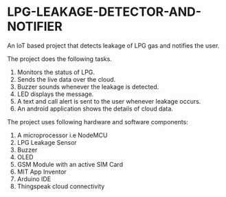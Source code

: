 # LPG-LEAKAGE-DETECTOR-AND-NOTIFIER
An IoT based project that detects leakage of LPG gas and notifies the user.

The project does the following tasks.
1. Monitors the status of LPG.
2. Sends the live data over the cloud.
3. Buzzer sounds whenever the leakage is detected.
4. LED displays the message.
5. A text and call alert is sent to the user whenever leakage occurs.
6. An android application shows the details of cloud data.

The project uses following hardware and software components:
1. A microprocessor i.e NodeMCU
2. LPG Leakage Sensor
3. Buzzer
4. OLED
5. GSM Module with an active SIM Card
6. MIT App Inventor
7. Arduino IDE
8. Thingspeak cloud connectivity
